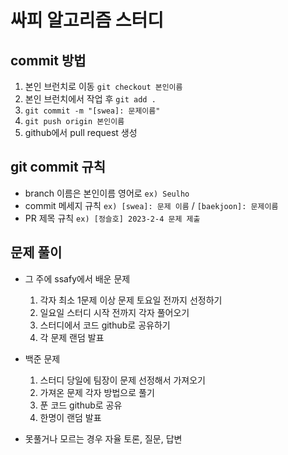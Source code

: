 # 싸피 알고리즘 스터디

## commit 방법

1. 본인 브런치로 이동 `git checkout 본인이름`
2. 본인 브런치에서 작업 후 `git add .`
3. `git commit -m "[swea]: 문제이름"`
4. `git push origin 본인이름`
5. github에서 pull request 생성

## git commit 규칙

- branch 이름은 본인이름 영어로 `ex) Seulho`
- commit 메세지 규칙 `ex) [swea]: 문제 이름` / `[baekjoon]: 문제이름`
- PR 제목 규칙 `ex) [정슬호] 2023-2-4 문제 제출`

## 문제 풀이

- 그 주에 ssafy에서 배운 문제
  1. 각자 최소 1문제 이상 문제 토요일 전까지 선정하기
  2. 일요일 스터디 시작 전까지 각자 풀어오기
  3. 스터디에서 코드 github로 공유하기
  4. 각 문제 랜덤 발표
- 백준 문제

  1. 스터디 당일에 팀장이 문제 선정해서 가져오기
  2. 가져온 문제 각자 방법으로 풀기
  3. 푼 코드 github로 공유
  4. 한명이 랜덤 발표

- 못풀거나 모르는 경우 자율 토론, 질문, 답변
